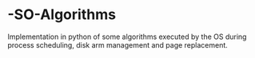# -SO-Algorithms
Implementation in python of some algorithms executed by the OS during process scheduling, disk arm management and page replacement.
